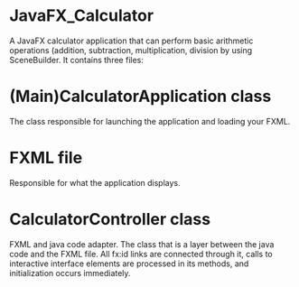 # JavaFX_Calculator
A JavaFX calculator application that can perform basic arithmetic operations (addition, subtraction, multiplication, division by using SceneBuilder. It contains three files:

# (Main)CalculatorApplication class
The class responsible for launching the application and loading your FXML.

# FXML file
Responsible for what the application displays.

# CalculatorController class
FXML and java code adapter.
The class that is a layer between the java code and the FXML file. All fx:id links are connected through it, calls to interactive interface elements are processed in its methods, and initialization occurs immediately.
